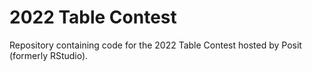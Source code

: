 # 2022 Table Contest

Repository containing code for the 2022 Table Contest hosted by Posit (formerly RStudio).
